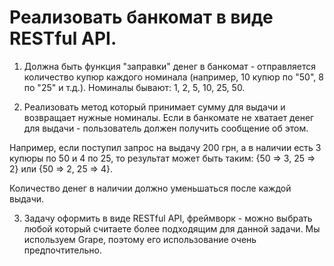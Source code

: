 # Реализовать банкомат в виде RESTful API.
1. Должна быть функция "заправки" денег в банкомат - отправляется количество
купюр каждого номинала (например, 10 купюр по "50", 8 по "25" и т.д.).
Номиналы бывают: 1, 2, 5, 10, 25, 50.

2. Реализовать метод который принимает сумму для выдачи и возвращает
нужные номиналы. Если в банкомате не хватает денег для выдачи -
пользователь должен получить сообщение об этом.

Например, если поступил запрос на выдачу 200 грн, а в наличии есть 3 купюры по
50 и 4 по 25, то результат может быть таким: {50 => 3, 25 => 2} или
{50 => 2, 25 => 4}.

Количество денег в наличии должно уменьшаться после каждой выдачи.

3. Задачу оформить в виде RESTful API, фреймворк - можно выбрать любой который
считаете более подходящим для данной задачи. Мы используем
Grape, поэтому его использование очень предпочтительно.
